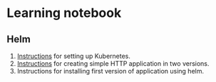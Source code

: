 # Learning notebook

## Helm

1. [Instructions](./pages/helm/setting-up.md) for setting up Kubernetes.
2. [Instructions](./pages/helm/apps.md) for creating simple HTTP application in two versions.
3. Instructions for installing first version of application using helm.
